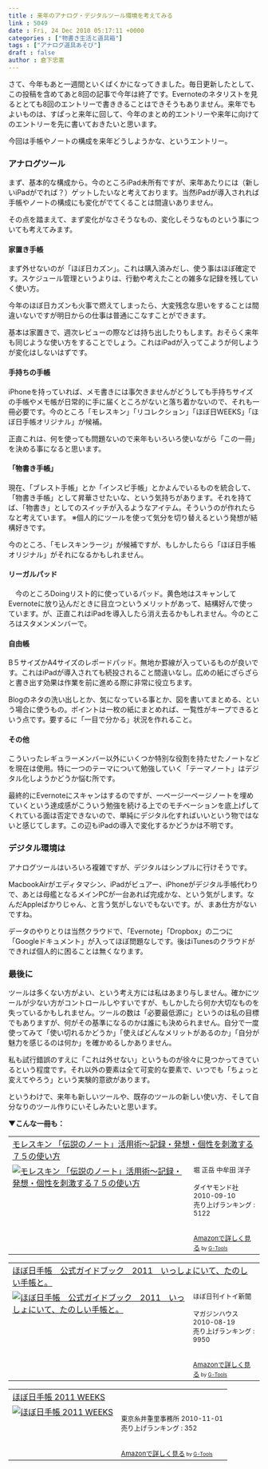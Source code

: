 ```yaml
---
title : 来年のアナログ・デジタルツール環境を考えてみる
link : 5049
date : Fri, 24 Dec 2010 05:17:11 +0000
categories : ["物書き生活と道具箱"]
tags : ["アナログ道具あそび"]
draft : false
author : 倉下忠憲
---
```


さて、今年もあと一週間といくばくかになってきました。毎日更新したとして、この投稿を含めてあと8回の記事で今年は終了です。Evernoteのネタリストを見るととても8回のエントリーで書ききることはできそうもありません。来年でもよいものは、すぱっと来年に回して、今年のまとめ的エントリーや来年に向けてのエントリーを先に書いておきたいと思います。

今回は手帳やノートの構成を来年どうしようかな、というエントリー。

<h3>アナログツール</h3>
まず、基本的な構成から。今のところiPad未所有ですが、来年あたりには（新しいiPadがでれば？）ゲットしたいなと考えております。当然iPadが導入されれば手帳やノートの構成にも変化がでてくることは間違いありません。

その点を踏まえて、まず変化がなさそうなもの、変化しそうなものという事についても考えてみます。

<h4>家置き手帳</h4>
まず外せないのが「ほぼ日カズン」。これは購入済みだし、使う事はほぼ確定です。スケジュール管理というよりは、行動や考えたことの雑多な記録を残していく使い方。

今年のほぼ日カズンも火事で燃えてしまったら、大変残念な思いをすることは間違いないですが明日からの仕事は普通にこなすことができます。

基本は家置きで、週次レビューの際などは持ち出したりもします。おそらく来年も同じような使い方をすることでしょう。これはiPadが入ってこようが何しようが変化はしないはずです。

<h4>手持ちの手帳</h4>
iPhoneを持っていれば、メモ書きには事欠きませんがどうしても手持ちサイズの手帳やメモ帳が日常的に手に届くところがないと落ち着かないので、それも一冊必要です。今のところ「モレスキン」「リコレクション」「ほぼ日WEEKS」「ほぼ日手帳オリジナル」が候補。

正直これは、何を使っても問題ないので来年もいろいろ使いながら「この一冊」を決める事になると思います。

<h4>「物書き手帳」</h4>
現在、「ブレスト手帳」とか「インスピ手帳」とかよんでいるものを統合して、「物書き手帳」として昇華させたいな、という気持ちがあります。それを持てば、「物書き」としてのスイッチが入るようなアイテム。そういうのが作れたらなと考えています。
※個人的にツールを使って気分を切り替えるという発想が結構好きです。

今のところ、「モレスキンラージ」が候補ですが、もしかしたらら「ほぼ日手帳オリジナル」がそれになるかもしれません。

<h4>リーガルパッド</h4>
　今のところDoingリスト的に使っているパッド。黄色地はスキャンしてEvernoteに放り込んだときに目立つというメリットがあって、結構好んで使っています。が、正直これはiPadを導入したら消え去るかもしれません。今のところはスタメンメンバーで。

<h4>自由帳</h4>
B５サイズかA4サイズのレポードパッド。無地か罫線が入っているものが良いです。これはiPadが導入されても続投されること間違いなし。広めの紙にざらざらと書き出す効果は作業を前に進める際に非常に役立ちます。

Blogのネタの洗い出しとか、気になっている事とか、図を書いてまとめる、という場合に使うもの。ポイントは一枚の紙にまとめれば、一覧性がキープできるという点です。要するに「一目で分かる」状況を作れること。

<h4>その他</h4>
こういったレギュラーメンバー以外にいくつか特別な役割を持たせたノートなどを現在は使用。特に一つのテーマについて勉強していく「テーマノート」はデジタル化しようかどうか悩む所です。

最終的にEvernoteにスキャンはするのですが、一ページ一ページノートを埋めていくという達成感がこういう勉強を続ける上でのモチベーションを底上げしてくれている面は否定できないので、単純にデジタル化すればいいという物ではないと感じてします。この辺もiPadの導入で変化するかどうかは不明です。

<h3>デジタル環境は</h3>
アナログツールはいろいろ複雑ですが、デジタルはシンプルに行けそうです。

MacbookAirがエディタマシン、iPadがビュアー、iPhoneがデジタル手帳代わりで、あとは母艦となるメインPCが一台あれば完成かな、という気がします。なんだAppleばかりじゃん、と言う気がしないでもないです。が、まあ仕方がないですね。

データのやりとりは当然クラウドで、「Evernote」「Dropbox」の二つに「Googleドキュメント」が入ってほぼ問題なしです。後はiTunesのクラウドができれば個人的に困ることは無くなります。

<h3>最後に</h3>
ツールは多くない方がよい、という考え方には私はあまり与しません。確かにツールが少ない方がコントロールしやすいですが、もしかしたら何か大切なものを失っているかもしれません。ツールの数は「必要最低源に」というのは私の目標でもありますが、何がその基準になるのかは誰にも決められません。自分で一度使ってみて「使い切れるかどうか」「使えばどんなメリットがあるのか」「自分が魅力を感じるのは何か」を確かめるしかありません。

私も試行錯誤のすえに「これは外せない」というものが徐々に見つかってきているという程度です。それ以外の要素は全て可変的な要素で、いつでも「ちょっと変えてやろう」という実験的意欲があります。

というわけで、来年も新しいツールや、既存のツールの新しい使い方、そして自分なりのツール作りにいそしみたいと思います。

<strong>▼こんな一冊も：</strong>
<table  border="0" cellpadding="5"><tr><td colspan="2"><a href="http://www.amazon.co.jp/%E3%83%A2%E3%83%AC%E3%82%B9%E3%82%AD%E3%83%B3-%E3%80%8C%E4%BC%9D%E8%AA%AC%E3%81%AE%E3%83%8E%E3%83%BC%E3%83%88%E3%80%8D%E6%B4%BB%E7%94%A8%E8%A1%93%EF%BD%9E%E8%A8%98%E9%8C%B2%E3%83%BB%E7%99%BA%E6%83%B3%E3%83%BB%E5%80%8B%E6%80%A7%E3%82%92%E5%88%BA%E6%BF%80%E3%81%99%E3%82%8B%EF%BC%97%EF%BC%95%E3%81%AE%E4%BD%BF%E3%81%84%E6%96%B9-%E5%A0%80-%E6%AD%A3%E5%B2%B3/dp/4478013268%3FSubscriptionId%3D15SMZCTB9V8NGR2TW082%26tag%3Drashita1000-22%26linkCode%3Dxm2%26camp%3D2025%26creative%3D165953%26creativeASIN%3D4478013268" target="_top">モレスキン 「伝説のノート」活用術～記録・発想・個性を刺激する７５の使い方</a><img src="http://www.assoc-amazon.jp/e/ir?t=rashita1000-22&l=ur2&o=9" width="1" height="1" style="border: none;" alt="" /></td></tr><tr><td valign="top"><a href="http://www.amazon.co.jp/%E3%83%A2%E3%83%AC%E3%82%B9%E3%82%AD%E3%83%B3-%E3%80%8C%E4%BC%9D%E8%AA%AC%E3%81%AE%E3%83%8E%E3%83%BC%E3%83%88%E3%80%8D%E6%B4%BB%E7%94%A8%E8%A1%93%EF%BD%9E%E8%A8%98%E9%8C%B2%E3%83%BB%E7%99%BA%E6%83%B3%E3%83%BB%E5%80%8B%E6%80%A7%E3%82%92%E5%88%BA%E6%BF%80%E3%81%99%E3%82%8B%EF%BC%97%EF%BC%95%E3%81%AE%E4%BD%BF%E3%81%84%E6%96%B9-%E5%A0%80-%E6%AD%A3%E5%B2%B3/dp/4478013268%3FSubscriptionId%3D15SMZCTB9V8NGR2TW082%26tag%3Drashita1000-22%26linkCode%3Dxm2%26camp%3D2025%26creative%3D165953%26creativeASIN%3D4478013268" target="_top"><img src="http://ecx.images-amazon.com/images/I/41VgbswUmcL._SL160_.jpg" border="0" alt="モレスキン 「伝説のノート」活用術～記録・発想・個性を刺激する７５の使い方" /></a></td><td valign="top"><font size="-1">堀 正岳 中牟田 洋子 <br /><br />ダイヤモンド社  2010-09-10<br />売り上げランキング : 5122<br /><br /><br /><a href="http://www.amazon.co.jp/%E3%83%A2%E3%83%AC%E3%82%B9%E3%82%AD%E3%83%B3-%E3%80%8C%E4%BC%9D%E8%AA%AC%E3%81%AE%E3%83%8E%E3%83%BC%E3%83%88%E3%80%8D%E6%B4%BB%E7%94%A8%E8%A1%93%EF%BD%9E%E8%A8%98%E9%8C%B2%E3%83%BB%E7%99%BA%E6%83%B3%E3%83%BB%E5%80%8B%E6%80%A7%E3%82%92%E5%88%BA%E6%BF%80%E3%81%99%E3%82%8B%EF%BC%97%EF%BC%95%E3%81%AE%E4%BD%BF%E3%81%84%E6%96%B9-%E5%A0%80-%E6%AD%A3%E5%B2%B3/dp/4478013268%3FSubscriptionId%3D15SMZCTB9V8NGR2TW082%26tag%3Drashita1000-22%26linkCode%3Dxm2%26camp%3D2025%26creative%3D165953%26creativeASIN%3D4478013268" target="_top">Amazonで詳しく見る</a></font><font size="-2"> by <a href="http://www.goodpic.com/mt/aws/index.html" >G-Tools</a></font></td></tr></table>

<table  border="0" cellpadding="5"><tr><td colspan="2"><a href="http://www.amazon.co.jp/%E3%81%BB%E3%81%BC%E6%97%A5%E6%89%8B%E5%B8%B3-%E5%85%AC%E5%BC%8F%E3%82%AC%E3%82%A4%E3%83%89%E3%83%96%E3%83%83%E3%82%AF-2011-%E3%81%84%E3%81%A3%E3%81%97%E3%82%87%E3%81%AB%E3%81%84%E3%81%A6%E3%80%81%E3%81%9F%E3%81%AE%E3%81%97%E3%81%84%E6%89%8B%E5%B8%B3%E3%81%A8%E3%80%82-%E3%81%BB%E3%81%BC%E6%97%A5%E5%88%8A%E3%82%A4%E3%83%88%E3%82%A4%E6%96%B0%E8%81%9E/dp/4838721595%3FSubscriptionId%3D15SMZCTB9V8NGR2TW082%26tag%3Drashita1000-22%26linkCode%3Dxm2%26camp%3D2025%26creative%3D165953%26creativeASIN%3D4838721595" target="_top">ほぼ日手帳　公式ガイドブック　2011　いっしょにいて、たのしい手帳と。</a><img src="http://www.assoc-amazon.jp/e/ir?t=rashita1000-22&l=ur2&o=9" width="1" height="1" style="border: none;" alt="" /></td></tr><tr><td valign="top"><a href="http://www.amazon.co.jp/%E3%81%BB%E3%81%BC%E6%97%A5%E6%89%8B%E5%B8%B3-%E5%85%AC%E5%BC%8F%E3%82%AC%E3%82%A4%E3%83%89%E3%83%96%E3%83%83%E3%82%AF-2011-%E3%81%84%E3%81%A3%E3%81%97%E3%82%87%E3%81%AB%E3%81%84%E3%81%A6%E3%80%81%E3%81%9F%E3%81%AE%E3%81%97%E3%81%84%E6%89%8B%E5%B8%B3%E3%81%A8%E3%80%82-%E3%81%BB%E3%81%BC%E6%97%A5%E5%88%8A%E3%82%A4%E3%83%88%E3%82%A4%E6%96%B0%E8%81%9E/dp/4838721595%3FSubscriptionId%3D15SMZCTB9V8NGR2TW082%26tag%3Drashita1000-22%26linkCode%3Dxm2%26camp%3D2025%26creative%3D165953%26creativeASIN%3D4838721595" target="_top"><img src="http://ecx.images-amazon.com/images/I/61GMvGfaJKL._SL160_.jpg" border="0" alt="ほぼ日手帳　公式ガイドブック　2011　いっしょにいて、たのしい手帳と。" /></a></td><td valign="top"><font size="-1">ほぼ日刊イトイ新聞 <br /><br />マガジンハウス  2010-08-19<br />売り上げランキング : 9950<br /><br /><br /><a href="http://www.amazon.co.jp/%E3%81%BB%E3%81%BC%E6%97%A5%E6%89%8B%E5%B8%B3-%E5%85%AC%E5%BC%8F%E3%82%AC%E3%82%A4%E3%83%89%E3%83%96%E3%83%83%E3%82%AF-2011-%E3%81%84%E3%81%A3%E3%81%97%E3%82%87%E3%81%AB%E3%81%84%E3%81%A6%E3%80%81%E3%81%9F%E3%81%AE%E3%81%97%E3%81%84%E6%89%8B%E5%B8%B3%E3%81%A8%E3%80%82-%E3%81%BB%E3%81%BC%E6%97%A5%E5%88%8A%E3%82%A4%E3%83%88%E3%82%A4%E6%96%B0%E8%81%9E/dp/4838721595%3FSubscriptionId%3D15SMZCTB9V8NGR2TW082%26tag%3Drashita1000-22%26linkCode%3Dxm2%26camp%3D2025%26creative%3D165953%26creativeASIN%3D4838721595" target="_top">Amazonで詳しく見る</a></font><font size="-2"> by <a href="http://www.goodpic.com/mt/aws/index.html" >G-Tools</a></font></td></tr></table>

<table  border="0" cellpadding="5"><tr><td colspan="2"><a href="http://www.amazon.co.jp/%E3%81%BB%E3%81%BC%E6%97%A5%E6%89%8B%E5%B8%B3-2011-WEEKS/dp/4902516357%3FSubscriptionId%3D15SMZCTB9V8NGR2TW082%26tag%3Drashita1000-22%26linkCode%3Dxm2%26camp%3D2025%26creative%3D165953%26creativeASIN%3D4902516357" target="_top">ほぼ日手帳 2011 WEEKS</a><img src="http://www.assoc-amazon.jp/e/ir?t=rashita1000-22&l=ur2&o=9" width="1" height="1" style="border: none;" alt="" /></td></tr><tr><td valign="top"><a href="http://www.amazon.co.jp/%E3%81%BB%E3%81%BC%E6%97%A5%E6%89%8B%E5%B8%B3-2011-WEEKS/dp/4902516357%3FSubscriptionId%3D15SMZCTB9V8NGR2TW082%26tag%3Drashita1000-22%26linkCode%3Dxm2%26camp%3D2025%26creative%3D165953%26creativeASIN%3D4902516357" target="_top"><img src="http://ecx.images-amazon.com/images/I/419maj6T7vL._SL160_.jpg" border="0" alt="ほぼ日手帳 2011 WEEKS" /></a></td><td valign="top"><font size="-1"><br />東京糸井重里事務所  2010-11-01<br />売り上げランキング : 352<br /><br /><br /><a href="http://www.amazon.co.jp/%E3%81%BB%E3%81%BC%E6%97%A5%E6%89%8B%E5%B8%B3-2011-WEEKS/dp/4902516357%3FSubscriptionId%3D15SMZCTB9V8NGR2TW082%26tag%3Drashita1000-22%26linkCode%3Dxm2%26camp%3D2025%26creative%3D165953%26creativeASIN%3D4902516357" target="_top">Amazonで詳しく見る</a></font><font size="-2"> by <a href="http://www.goodpic.com/mt/aws/index.html" >G-Tools</a></font></td></tr></table>



